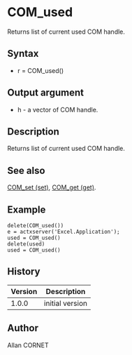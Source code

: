 

# COM_used

Returns list of current used COM handle.

## Syntax

- r = COM_used()

## Output argument

 - h - a vector of COM handle.

## Description


  <p>Returns list of current used COM handle.</p>


## See also

[COM_set (set)](COM_set.md), [COM_get (get)](COM_get.md).
## Example

```Nelson
delete(COM_used())
e = actxserver('Excel.Application');
used = COM_used()
delete(used)
used = COM_used()
```

## History

|Version|Description|
|------|------|
|1.0.0|initial version|


## Author

Allan CORNET



